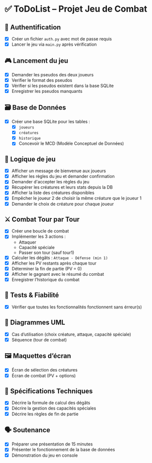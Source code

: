 # ✅ ToDoList – Projet Jeu de Combat 

## 🔐 Authentification
- [X] Créer un fichier `auth.py` avec mot de passe requis
- [X] Lancer le jeu via `main.py` après vérification

## 🎮 Lancement du jeu
- [X] Demander les pseudos des deux joueurs
- [X] Verifier le format des pseudos
- [X] Vérifier si les pseudos existent dans la base SQLite
- [X] Enregistrer les pseudos manquants

## 🗃️ Base de Données
- [X] Créer une base SQLite pour les tables :
  - [X] `joueurs`
  - [X] `créatures`
  - [X] `historique`
  - [X] Concevoir le MCD (Modèle Conceptuel de Données)

## 🧠 Logique de jeu
- [X] Afficher un message de bienvenue aux joueurs
- [X] Afficher les règles du jeu et demander confirmation
- [X] Demander d'accepter les règles du jeu
- [X] Récupérer les créatures et leurs stats depuis la DB
- [X] Afficher la liste des créatures disponibles
- [X] Empêcher le joueur 2 de choisir la même créature que le joueur 1
- [X] Demander le choix de créature pour chaque joueur

## ⚔️ Combat Tour par Tour
- [X] Créer une boucle de combat
- [X] Implémenter les 3 actions :
  - Attaquer
  - Capacité spéciale
  - Passer son tour (sauf tour1)
- [X] Calculer les dégâts : `Attaque - Défense (min 1)`
- [X] Afficher les PV restants après chaque tour
- [X] Déterminer la fin de partie (PV = 0)
- [X] Afficher le gagnant avec le résumé du combat
- [X] Enregistrer l’historique du combat

## 🧪 Tests & Fiabilité
- [X] Vérifier que toutes les fonctionnalités fonctionnent sans érreur(s)

## 📐 Diagrammes UML
- [X] Cas d’utilisation (choix créature, attaque, capacité spéciale)
- [X] Séquence (tour de combat)

## 🖼️ Maquettes d’écran
- [X] Écran de sélection des créatures
- [X] Écran de combat (PV + options)

## 📄 Spécifications Techniques
- [X] Décrire la formule de calcul des dégâts
- [X] Décrire la gestion des capacités spéciales
- [X] Décrire les règles de fin de partie

## 🗣️ Soutenance
- [X] Préparer une présentation de 15 minutes
- [X] Présenter le fonctionnement de la base de données
- [X] Démonstration du jeu en console